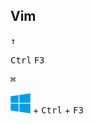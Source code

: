 ## Vim

<kbd>&uarr;</kbd>

<kbd>Ctrl</kbd> <kbd>F3</kbd>

<kbd>⌘</kbd>

<kbd>![](win10.svg ':no-zoom')</kbd> + <kbd>Ctrl</kbd> + <kbd>F3</kbd>